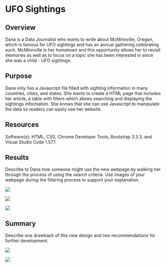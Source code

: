 # UFO Sightings
## Overview
Dana is a Data Journalist who wants to write about McMinnville, Oregon, which is famous for UFO sightings and has an annual gathering celebrating such. McMinnville is her hometown and this opportunity allows her to revisit memories as well as to focus on a topic she has been interested in since she was a child - UFO sightings.  
## Purpose
Dana only has a Javascript file filled with sighting information in many countries, cities, and states.  She wants to create a HTML page that includes her article, a table with filters which allows searching and displaying the sightings information. She knows that she can use Javascript to manipulate the data so readers can easily use her website.  
## Resources
Software(s): HTML, CSS, Chrome Developer Tools, Bootstrap 3.3.3, and Visual Studio Code 1.57.1
## Results
Describe to Dana how someone might use the new webpage by walking her through the process of using the search criteria. Use images of your webpage during the filtering process to support your explanation.

![](Webpage1.PNG)<br/>

![](Webpage2.PNG)<br/>

![](Webpage3.PNG)<br/>

## Summary
Describe one drawback of this new design and two recommendations for further development.

![](Webpage4.PNG)<br/>

![](Webpage5.PNG)<br/>

